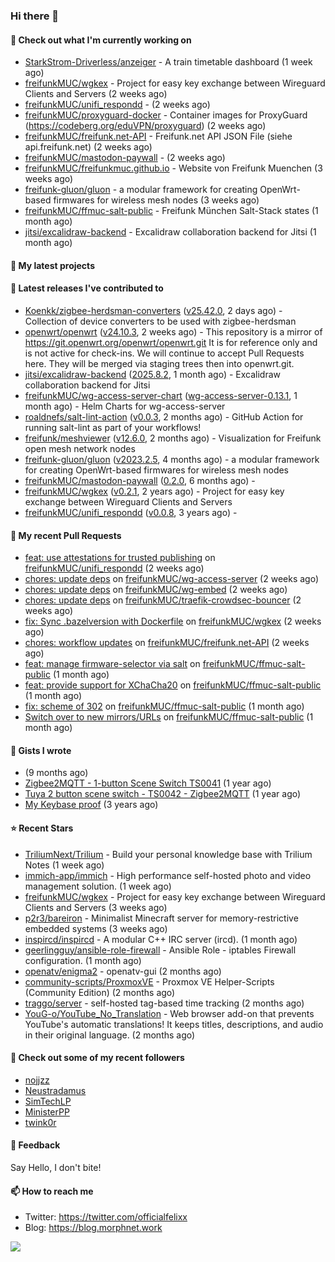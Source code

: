 ### Hi there 👋

#### 👷 Check out what I'm currently working on

- [StarkStrom-Driverless/anzeiger](https://github.com/StarkStrom-Driverless/anzeiger) - A train timetable dashboard (1 week ago)
- [freifunkMUC/wgkex](https://github.com/freifunkMUC/wgkex) - Project for easy key exchange between Wireguard Clients and Servers (2 weeks ago)
- [freifunkMUC/unifi_respondd](https://github.com/freifunkMUC/unifi_respondd) -  (2 weeks ago)
- [freifunkMUC/proxyguard-docker](https://github.com/freifunkMUC/proxyguard-docker) - Container images for ProxyGuard (https://codeberg.org/eduVPN/proxyguard) (2 weeks ago)
- [freifunkMUC/freifunk.net-API](https://github.com/freifunkMUC/freifunk.net-API) - Freifunk.net API JSON File (siehe api.freifunk.net) (2 weeks ago)
- [freifunkMUC/mastodon-paywall](https://github.com/freifunkMUC/mastodon-paywall) -  (2 weeks ago)
- [freifunkMUC/freifunkmuc.github.io](https://github.com/freifunkMUC/freifunkmuc.github.io) - Website von Freifunk Muenchen (3 weeks ago)
- [freifunk-gluon/gluon](https://github.com/freifunk-gluon/gluon) - a modular framework for creating OpenWrt-based firmwares for wireless mesh nodes (3 weeks ago)
- [freifunkMUC/ffmuc-salt-public](https://github.com/freifunkMUC/ffmuc-salt-public) - Freifunk München Salt-Stack states (1 month ago)
- [jitsi/excalidraw-backend](https://github.com/jitsi/excalidraw-backend) - Excalidraw collaboration backend for Jitsi (1 month ago)

#### 🌱 My latest projects


#### 🔭 Latest releases I've contributed to

- [Koenkk/zigbee-herdsman-converters](https://github.com/Koenkk/zigbee-herdsman-converters) ([v25.42.0](https://github.com/Koenkk/zigbee-herdsman-converters/releases/tag/v25.42.0), 2 days ago) - Collection of device converters to be used with zigbee-herdsman
- [openwrt/openwrt](https://github.com/openwrt/openwrt) ([v24.10.3](https://github.com/openwrt/openwrt/releases/tag/v24.10.3), 2 weeks ago) - This repository is a mirror of https://git.openwrt.org/openwrt/openwrt.git It is for reference only and is not active for check-ins.  We will continue to accept Pull Requests here. They will be merged via staging trees then into openwrt.git.
- [jitsi/excalidraw-backend](https://github.com/jitsi/excalidraw-backend) ([2025.8.2](https://github.com/jitsi/excalidraw-backend/releases/tag/2025.8.2), 1 month ago) - Excalidraw collaboration backend for Jitsi
- [freifunkMUC/wg-access-server-chart](https://github.com/freifunkMUC/wg-access-server-chart) ([wg-access-server-0.13.1](https://github.com/freifunkMUC/wg-access-server-chart/releases/tag/wg-access-server-0.13.1), 1 month ago) - Helm Charts for wg-access-server
- [roaldnefs/salt-lint-action](https://github.com/roaldnefs/salt-lint-action) ([v0.0.3](https://github.com/roaldnefs/salt-lint-action/releases/tag/v0.0.3), 2 months ago) - GitHub Action for running salt-lint as part of your workflows!
- [freifunk/meshviewer](https://github.com/freifunk/meshviewer) ([v12.6.0](https://github.com/freifunk/meshviewer/releases/tag/v12.6.0), 2 months ago) - Visualization for Freifunk open mesh network nodes
- [freifunk-gluon/gluon](https://github.com/freifunk-gluon/gluon) ([v2023.2.5](https://github.com/freifunk-gluon/gluon/releases/tag/v2023.2.5), 4 months ago) - a modular framework for creating OpenWrt-based firmwares for wireless mesh nodes
- [freifunkMUC/mastodon-paywall](https://github.com/freifunkMUC/mastodon-paywall) ([0.2.0](https://github.com/freifunkMUC/mastodon-paywall/releases/tag/0.2.0), 6 months ago) - 
- [freifunkMUC/wgkex](https://github.com/freifunkMUC/wgkex) ([v0.2.1](https://github.com/freifunkMUC/wgkex/releases/tag/v0.2.1), 2 years ago) - Project for easy key exchange between Wireguard Clients and Servers
- [freifunkMUC/unifi_respondd](https://github.com/freifunkMUC/unifi_respondd) ([v0.0.8](https://github.com/freifunkMUC/unifi_respondd/releases/tag/v0.0.8), 3 years ago) - 

#### 🔨 My recent Pull Requests

- [feat: use attestations for trusted publishing](https://github.com/freifunkMUC/unifi_respondd/pull/58) on [freifunkMUC/unifi_respondd](https://github.com/freifunkMUC/unifi_respondd) (2 weeks ago)
- [chores: update deps](https://github.com/freifunkMUC/wg-access-server/pull/976) on [freifunkMUC/wg-access-server](https://github.com/freifunkMUC/wg-access-server) (2 weeks ago)
- [chores: update deps](https://github.com/freifunkMUC/wg-embed/pull/28) on [freifunkMUC/wg-embed](https://github.com/freifunkMUC/wg-embed) (2 weeks ago)
- [chores: update deps](https://github.com/freifunkMUC/traefik-crowdsec-bouncer/pull/57) on [freifunkMUC/traefik-crowdsec-bouncer](https://github.com/freifunkMUC/traefik-crowdsec-bouncer) (2 weeks ago)
- [fix: Sync .bazelversion with Dockerfile](https://github.com/freifunkMUC/wgkex/pull/191) on [freifunkMUC/wgkex](https://github.com/freifunkMUC/wgkex) (2 weeks ago)
- [chores: workflow updates](https://github.com/freifunkMUC/freifunk.net-API/pull/32) on [freifunkMUC/freifunk.net-API](https://github.com/freifunkMUC/freifunk.net-API) (2 weeks ago)
- [feat: manage firmware-selector via salt](https://github.com/freifunkMUC/ffmuc-salt-public/pull/213) on [freifunkMUC/ffmuc-salt-public](https://github.com/freifunkMUC/ffmuc-salt-public) (1 month ago)
- [feat: provide support for XChaCha20](https://github.com/freifunkMUC/ffmuc-salt-public/pull/212) on [freifunkMUC/ffmuc-salt-public](https://github.com/freifunkMUC/ffmuc-salt-public) (1 month ago)
- [fix: scheme of 302](https://github.com/freifunkMUC/ffmuc-salt-public/pull/211) on [freifunkMUC/ffmuc-salt-public](https://github.com/freifunkMUC/ffmuc-salt-public) (1 month ago)
- [Switch over to new mirrors/URLs](https://github.com/freifunkMUC/ffmuc-salt-public/pull/210) on [freifunkMUC/ffmuc-salt-public](https://github.com/freifunkMUC/ffmuc-salt-public) (1 month ago)

#### 📓 Gists I wrote

- [](https://gist.github.com/609a3bc4000c9a01e229526ab6a760e6) (9 months ago)
- [Zigbee2MQTT - 1-button Scene Switch TS0041](https://gist.github.com/3cc8fbe7954c752d93a6abd1192399b6) (1 year ago)
- [Tuya 2 button scene switch - TS0042 - Zigbee2MQTT](https://gist.github.com/bd9315849536e6b3606861984a68b299) (1 year ago)
- [My Keybase proof](https://gist.github.com/69863960a08efeb03ad576ccaf93d880) (3 years ago)

#### ⭐ Recent Stars

- [TriliumNext/Trilium](https://github.com/TriliumNext/Trilium) - Build your personal knowledge base with Trilium Notes (1 week ago)
- [immich-app/immich](https://github.com/immich-app/immich) - High performance self-hosted photo and video management solution. (1 week ago)
- [freifunkMUC/wgkex](https://github.com/freifunkMUC/wgkex) - Project for easy key exchange between Wireguard Clients and Servers (3 weeks ago)
- [p2r3/bareiron](https://github.com/p2r3/bareiron) - Minimalist Minecraft server for memory-restrictive embedded systems (3 weeks ago)
- [inspircd/inspircd](https://github.com/inspircd/inspircd) - A modular C&#43;&#43; IRC server (ircd). (1 month ago)
- [geerlingguy/ansible-role-firewall](https://github.com/geerlingguy/ansible-role-firewall) - Ansible Role - iptables Firewall configuration. (1 month ago)
- [openatv/enigma2](https://github.com/openatv/enigma2) - openatv-gui (2 months ago)
- [community-scripts/ProxmoxVE](https://github.com/community-scripts/ProxmoxVE) - Proxmox VE Helper-Scripts (Community Edition)  (2 months ago)
- [traggo/server](https://github.com/traggo/server) - self-hosted tag-based time tracking (2 months ago)
- [YouG-o/YouTube_No_Translation](https://github.com/YouG-o/YouTube_No_Translation) - Web browser add-on that prevents YouTube&#39;s automatic translations! It keeps titles, descriptions, and audio in their original language. (2 months ago)

#### 👯 Check out some of my recent followers

- [nojjzz](https://github.com/nojjzz)
- [Neustradamus](https://github.com/Neustradamus)
- [SimTechLP](https://github.com/SimTechLP)
- [MinisterPP](https://github.com/MinisterPP)
- [twink0r](https://github.com/twink0r)

#### 💬 Feedback

Say Hello, I don't bite!

#### 📫 How to reach me

- Twitter: https://twitter.com/officialfelixx
- Blog: https://blog.morphnet.work

<img align="left" src="https://github-readme-stats.vercel.app/api?username=GoliathLabs&show_icons=true&hide_border=true&layout=compact&theme=chartreuse-dark&hide_rank=true&include_all_commits=true&bg_color=0d1117" />
